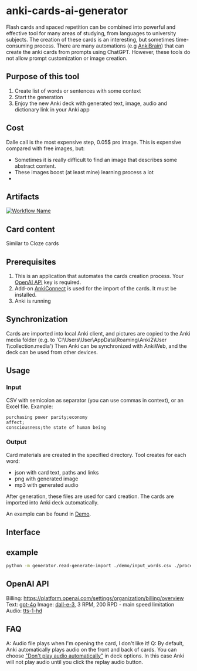 # anki-cards-ai-generator
Flash cards and spaced repetition can be combined into powerful and effective tool for many areas of studying, from languages to university subjects.
The creation of these cards is an interesting, but sometimes time-consuming process.
There are many automations (e.g [AnkiBrain](https://ankiweb.net/shared/info/1915225457)) that can create the anki cards from prompts using ChatGPT.
However, these tools do not allow prompt customization or image creation.

## Purpose of this tool
1. Create list of words or sentences with some context
2. Start the generation
3. Enjoy the new Anki deck with generated text, image, audio and dictionary link in your Anki app

## Cost
Dalle call is the most expensive step, 0.05$ pro image. This is expensive compared with free images, but:
- Sometimes it is really difficult to find an image that describes some abstract content.
- These images boost (at least mine) learning process a lot
- 
## Artifacts
[![Workflow Name](https://github.com/ValeriiZhyla/anki-cards-ai-generator/actions/workflows/python-build-windows.yml/badge.svg)](https://github.com/ValeriiZhyla/anki-cards-ai-generator/actions/workflows/python-build-windows.yml)


## Card content
Similar to Cloze cards

## Prerequisites
1. This is an application that automates the cards creation process. Your [OpenAI API](https://platform.openai.com/api-keys) key is required.
2. Add-on [AnkiConnect](https://ankiweb.net/shared/info/2055492159) is used for the import of the cards. It must be installed.
3. Anki is running

## Synchronization
Cards are imported into local Anki client, and pictures are copied to the Anki media folder (e.g. to 'C:\\Users\\User\\AppData\\Roaming\\Anki2\\User 1\\collection.media')
Then Anki can be synchronized with AnkiWeb, and the deck can be used from other devices.

## Usage
### Input
CSV with semicolon as separator (you can use commas in context), or an Excel file.
Example:
```csv
purchasing power parity;economy
affect;
consciousness;the state of human being
```

### Output
Card materials are created in the specified directory. 
Tool creates for each word:
- json with card text, paths and links
- png with generated image  
- mp3 with generated audio  

After generation, these files are used for card creation. The cards are imported into Anki deck automatically.

An example can be found in [Demo](demo).

## Interface

## example
```bash
python -m generator.read-generate-import ./demo/input_words.csv ./processing
```

## OpenAI API
Billing: https://platform.openai.com/settings/organization/billing/overview
Text: [gpt-4o](https://platform.openai.com/docs/models/gpt-4o)
Image: [dall-e-3](https://platform.openai.com/docs/guides/images/usage), 3 RPM, 200 RPD - main speed limitation
Audio: [tts-1-hd](https://platform.openai.com/docs/guides/text-to-speech)

## FAQ
A: Audio file plays when I'm opening the card, I don't like it!
Q: By default, Anki automatically plays audio on the front and back of cards. You can choose ["Don't play audio automatically"](https://docs.ankiweb.net/deck-options.html) in deck options. In this case Anki will not play audio until you click the replay audio button.
